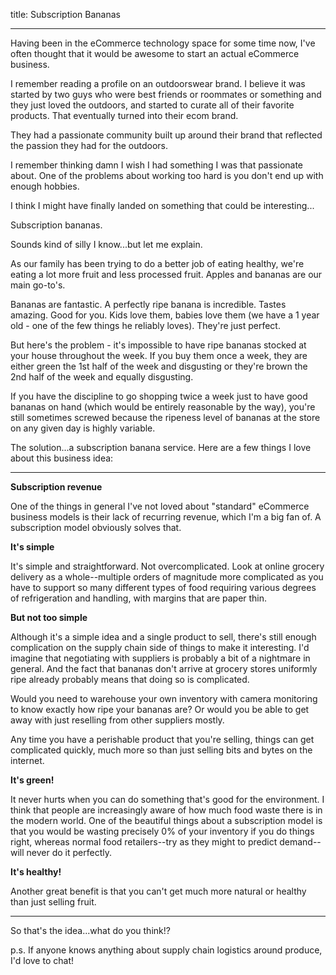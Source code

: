 title: Subscription Bananas

------

Having been in the eCommerce technology space for some time now, I've often thought that it would be awesome to start an actual eCommerce business.

I remember reading a profile on an outdoorswear brand. 
I believe it was started by two guys who were best friends or roommates or something and they just loved the outdoors, and started to curate all of their favorite products. That eventually turned into their ecom brand.

They had a passionate community built up around their brand that reflected the passion they had for the outdoors.

I remember thinking damn I wish I had something I was that passionate about. One of the problems about working too hard is you don't end up with enough hobbies.

I think I might have finally landed on something that could be interesting...

Subscription bananas.

Sounds kind of silly I know...but let me explain.

As our family has been trying to do a better job of eating healthy, we're eating a lot more fruit and less processed fruit. Apples and bananas are our main go-to's.

Bananas are fantastic. A perfectly ripe banana is incredible. Tastes amazing. Good for you. Kids love them, babies love them (we have a 1 year old - one of the few things he reliably loves). They're just perfect.

But here's the problem - it's impossible to have ripe bananas stocked at your house throughout the week. If you buy them once a week, they are either green the 1st half of the week and disgusting or they're brown the 2nd half of the week and equally disgusting.

If you have the discipline to go shopping twice a week just to have good bananas on hand (which would be entirely reasonable by the way), you're still sometimes screwed because the ripeness level of bananas at the store on any given day is highly variable.

The solution...a subscription banana service. Here are a few things I love about this business idea:

------

**Subscription revenue**

One of the things in general I've not loved about "standard" eCommerce business models is their lack of recurring revenue, which I'm a big fan of. A subscription model obviously solves that.

**It's simple**

It's simple and straightforward. Not overcomplicated. Look at online grocery delivery as a whole--multiple orders of magnitude more complicated as you have to support so many different types of food requiring various degrees of refrigeration and handling, with margins that are paper thin.

**But not too simple**

Although it's a simple idea and a single product to sell, there's still enough complication on the supply chain side of things to make it interesting. I'd imagine that negotiating with suppliers is probably a bit of a nightmare in general. And the fact that bananas don't arrive at grocery stores uniformly ripe already probably means that doing so is complicated.

Would you need to warehouse your own inventory with camera monitoring to know exactly how ripe your bananas are? Or would you be able to get away with just reselling from other suppliers mostly.

Any time you have a perishable product that you're selling, things can get complicated quickly, much more so than just selling bits and bytes on the internet.

**It's green!**

It never hurts when you can do something that's good for the environment. I think that people are increasingly aware of how much food waste there is in the modern world. One of the beautiful things about a subscription model is that you would be wasting precisely 0% of your inventory if you do things right, whereas normal food retailers--try as they might to predict demand--will never do it perfectly.

**It's healthy!**

Another great benefit is that you can't get much more natural or healthy than just selling fruit. 

------

So that's the idea...what do you think!?

p.s. If anyone knows anything about supply chain logistics around produce, I'd love to chat!